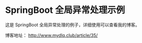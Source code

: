 # SpringBoot 全局异常处理示例

这是 SpringBoot 全局异常处理的例子，详细使用可以查看我的博客。

博客地址： http://www.mydlq.club/article/35/